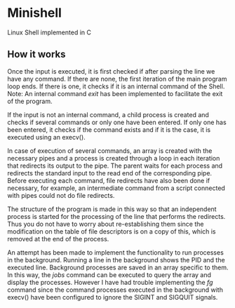 # Minishell

Linux Shell implemented in C

## How it works

Once the input is executed, it is first checked if after parsing the line we have any command.
If there are none, the first iteration of the main program loop ends. If there is one, it checks if it is an internal command of the Shell. Note: An internal command _exit_ has been implemented to facilitate the exit of the program.

If the input is not an internal command, a child process is created and checks if several commands or only one have been entered. If only one has been entered, it checks if the command exists and if it is the case, it is executed using an execv().

In case of execution of several commands, an array is created with the necessary pipes and a process is created through a loop in each iteration that redirects its output to the pipe. The parent waits for each process and redirects the standard input to the read end of the corresponding pipe. Before executing each command, file redirects have also been done if necessary, for example, an intermediate command from a script connected with pipes could not do file redirects.

The structure of the program is made in this way so that an independent process is started for the processing of the line that performs the redirects. Thus you do not have to worry about re-establishing them since the modification on the table of file descriptors is on a copy of this, which is removed at the end of the process.

An attempt has been made to implement the functionality to run processes in the background. Running a line in the background shows the PID and the executed line. Background processes are saved in an array specific to them. In this way, the _jobs_ command can be executed to query the array and display the processes. However I have had trouble implementing the _fg_ command since the command processes executed in the background with execv() have been configured to ignore the SIGINT and SIGQUIT signals.
